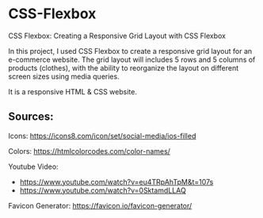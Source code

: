 # CSS-Flexbox
CSS Flexbox: Creating a Responsive Grid Layout with CSS Flexbox

In this project, I used CSS Flexbox to create a responsive grid layout for an e-commerce website. The grid layout will includes 5 rows and 5 columns of products (clothes), with the ability to reorganize the layout on different screen sizes using media queries.

It is a responsive HTML & CSS website.


## Sources:
Icons: https://icons8.com/icon/set/social-media/ios-filled

Colors: https://htmlcolorcodes.com/color-names/

Youtube Video: 
* https://www.youtube.com/watch?v=eu4TRpAhTpM&t=107s
* https://www.youtube.com/watch?v=0SktamdLLAQ

Favicon Generator: https://favicon.io/favicon-generator/